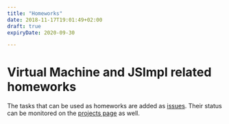 ```yaml
---
title: "Homeworks"
date: 2018-11-17T19:01:49+02:00
draft: true
expiryDate: 2020-09-30

---
```

# Virtual Machine and JSImpl related homeworks

The tasks that can be used as homeworks are added as
[issues](https://github.com/SofiaCPP/IPL/issues). Their status can be monitored
on the [projects page](https://github.com/SofiaCPP/IPL/projects) as well.

